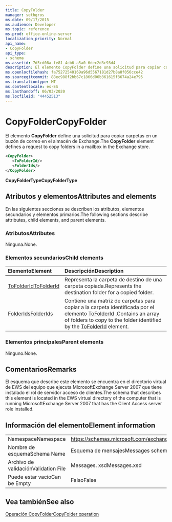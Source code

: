 ```yaml
---
title: CopyFolder
manager: sethgros
ms.date: 09/17/2015
ms.audience: Developer
ms.topic: reference
ms.prod: office-online-server
localization_priority: Normal
api_name:
- CopyFolder
api_type:
- schema
ms.assetid: 7d5cd08a-fe81-4cb6-a5a0-6dec2d3c93d4
description: El elemento CopyFolder define una solicitud para copiar carpetas en un buzón de correo en el almacén de Exchange.
ms.openlocfilehash: fa75272540169a96d5567181d27b8a8f056cce42
ms.sourcegitcommit: 88ec988f2bb67c1866d06b361615f3674a24e795
ms.translationtype: MT
ms.contentlocale: es-ES
ms.lasthandoff: 06/03/2020
ms.locfileid: "44452513"
---
```

# <a name="copyfolder"></a><span data-ttu-id="1e73c-103">CopyFolder</span><span class="sxs-lookup"><span data-stu-id="1e73c-103">CopyFolder</span></span>

<span data-ttu-id="1e73c-104">El elemento **CopyFolder** define una solicitud para copiar carpetas en un buzón de correo en el almacén de Exchange.</span><span class="sxs-lookup"><span data-stu-id="1e73c-104">The **CopyFolder** element defines a request to copy folders in a mailbox in the Exchange store.</span></span> 
  
```xml
<CopyFolder>
   <ToFolderId/>
   <FolderIds/>
</CopyFolder>
```

 <span data-ttu-id="1e73c-105">**CopyFolderType**</span><span class="sxs-lookup"><span data-stu-id="1e73c-105">**CopyFolderType**</span></span>
## <a name="attributes-and-elements"></a><span data-ttu-id="1e73c-106">Atributos y elementos</span><span class="sxs-lookup"><span data-stu-id="1e73c-106">Attributes and elements</span></span>

<span data-ttu-id="1e73c-107">En las siguientes secciones se describen los atributos, elementos secundarios y elementos primarios.</span><span class="sxs-lookup"><span data-stu-id="1e73c-107">The following sections describe attributes, child elements, and parent elements.</span></span>
  
### <a name="attributes"></a><span data-ttu-id="1e73c-108">Atributos</span><span class="sxs-lookup"><span data-stu-id="1e73c-108">Attributes</span></span>

<span data-ttu-id="1e73c-109">Ninguna.</span><span class="sxs-lookup"><span data-stu-id="1e73c-109">None.</span></span>
  
### <a name="child-elements"></a><span data-ttu-id="1e73c-110">Elementos secundarios</span><span class="sxs-lookup"><span data-stu-id="1e73c-110">Child elements</span></span>

|<span data-ttu-id="1e73c-111">**Elemento**</span><span class="sxs-lookup"><span data-stu-id="1e73c-111">**Element**</span></span>|<span data-ttu-id="1e73c-112">**Descripción**</span><span class="sxs-lookup"><span data-stu-id="1e73c-112">**Description**</span></span>|
|:-----|:-----|
|[<span data-ttu-id="1e73c-113">ToFolderId</span><span class="sxs-lookup"><span data-stu-id="1e73c-113">ToFolderId</span></span>](tofolderid.md) <br/> |<span data-ttu-id="1e73c-114">Representa la carpeta de destino de una carpeta copiada.</span><span class="sxs-lookup"><span data-stu-id="1e73c-114">Represents the destination folder for a copied folder.</span></span>  <br/> |
|[<span data-ttu-id="1e73c-115">FolderIds</span><span class="sxs-lookup"><span data-stu-id="1e73c-115">FolderIds</span></span>](folderids.md) <br/> |<span data-ttu-id="1e73c-116">Contiene una matriz de carpetas para copiar a la carpeta identificada por el elemento [ToFolderId](tofolderid.md) .</span><span class="sxs-lookup"><span data-stu-id="1e73c-116">Contains an array of folders to copy to the folder identified by the [ToFolderId](tofolderid.md) element.</span></span>  <br/> |
   
### <a name="parent-elements"></a><span data-ttu-id="1e73c-117">Elementos principales</span><span class="sxs-lookup"><span data-stu-id="1e73c-117">Parent elements</span></span>

<span data-ttu-id="1e73c-118">Ninguno.</span><span class="sxs-lookup"><span data-stu-id="1e73c-118">None.</span></span>
  
## <a name="remarks"></a><span data-ttu-id="1e73c-119">Comentarios</span><span class="sxs-lookup"><span data-stu-id="1e73c-119">Remarks</span></span>

<span data-ttu-id="1e73c-120">El esquema que describe este elemento se encuentra en el directorio virtual de EWS del equipo que ejecuta MicrosoftExchange Server 2007 que tiene instalado el rol de servidor acceso de clientes.</span><span class="sxs-lookup"><span data-stu-id="1e73c-120">The schema that describes this element is located in the EWS virtual directory of the computer that is running MicrosoftExchange Server 2007 that has the Client Access server role installed.</span></span>
  
## <a name="element-information"></a><span data-ttu-id="1e73c-121">Información del elemento</span><span class="sxs-lookup"><span data-stu-id="1e73c-121">Element information</span></span>

|||
|:-----|:-----|
|<span data-ttu-id="1e73c-122">Namespace</span><span class="sxs-lookup"><span data-stu-id="1e73c-122">Namespace</span></span>  <br/> |https://schemas.microsoft.com/exchange/services/2006/messages  <br/> |
|<span data-ttu-id="1e73c-123">Nombre de esquema</span><span class="sxs-lookup"><span data-stu-id="1e73c-123">Schema Name</span></span>  <br/> |<span data-ttu-id="1e73c-124">Esquema de mensajes</span><span class="sxs-lookup"><span data-stu-id="1e73c-124">Messages schema</span></span>  <br/> |
|<span data-ttu-id="1e73c-125">Archivo de validación</span><span class="sxs-lookup"><span data-stu-id="1e73c-125">Validation File</span></span>  <br/> |<span data-ttu-id="1e73c-126">Messages. xsd</span><span class="sxs-lookup"><span data-stu-id="1e73c-126">Messages.xsd</span></span>  <br/> |
|<span data-ttu-id="1e73c-127">Puede estar vacío</span><span class="sxs-lookup"><span data-stu-id="1e73c-127">Can be Empty</span></span>  <br/> |<span data-ttu-id="1e73c-128">Falso</span><span class="sxs-lookup"><span data-stu-id="1e73c-128">False</span></span>  <br/> |
   
## <a name="see-also"></a><span data-ttu-id="1e73c-129">Vea también</span><span class="sxs-lookup"><span data-stu-id="1e73c-129">See also</span></span>



[<span data-ttu-id="1e73c-130">Operación CopyFolder</span><span class="sxs-lookup"><span data-stu-id="1e73c-130">CopyFolder operation</span></span>](copyfolder-operation.md)

